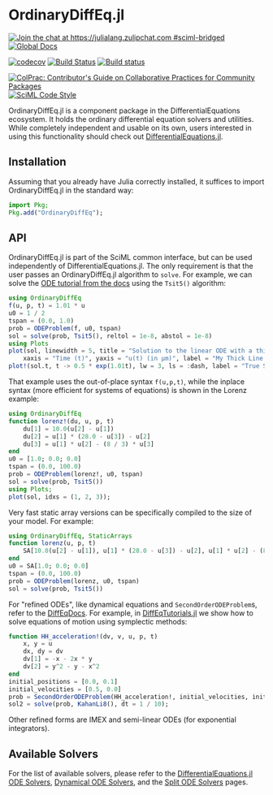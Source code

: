 # OrdinaryDiffEq.jl

[![Join the chat at https://julialang.zulipchat.com #sciml-bridged](https://img.shields.io/static/v1?label=Zulip&message=chat&color=9558b2&labelColor=389826)](https://julialang.zulipchat.com/#narrow/stream/279055-sciml-bridged)
[![Global Docs](https://img.shields.io/badge/docs-SciML-blue.svg)](https://docs.sciml.ai/OrdinaryDiffEq/stable/)

[![codecov](https://codecov.io/gh/SciML/OrdinaryDiffEq.jl/branch/master/graph/badge.svg)](https://app.codecov.io/gh/SciML/OrdinaryDiffEq.jl)
[![Build Status](https://github.com/SciML/OrdinaryDiffEq.jl/workflows/CI/badge.svg)](https://github.com/SciML/OrdinaryDiffEq.jl/actions?query=workflow%3ACI)
[![Build status](https://badge.buildkite.com/5f39777d009ce94ef1dcf2a4881c68b9fbcaf6f69f1d8b8df2.svg?branch=master)](https://buildkite.com/julialang/ordinarydiffeq-dot-jl)

[![ColPrac: Contributor's Guide on Collaborative Practices for Community Packages](https://img.shields.io/badge/ColPrac-Contributor%27s%20Guide-blueviolet)](https://github.com/SciML/ColPrac)
[![SciML Code Style](https://img.shields.io/static/v1?label=code%20style&message=SciML&color=9558b2&labelColor=389826)](https://github.com/SciML/SciMLStyle)

OrdinaryDiffEq.jl is a component package in the DifferentialEquations ecosystem. It holds the
ordinary differential equation solvers and utilities. While completely independent
and usable on its own, users interested in using this
functionality should check out [DifferentialEquations.jl](https://github.com/SciML/DifferentialEquations.jl).

## Installation

Assuming that you already have Julia correctly installed, it suffices to import
OrdinaryDiffEq.jl in the standard way:

```julia
import Pkg;
Pkg.add("OrdinaryDiffEq");
```

## API

OrdinaryDiffEq.jl is part of the SciML common interface, but can be used independently of DifferentialEquations.jl. The only requirement is that the user passes an OrdinaryDiffEq.jl algorithm to `solve`. For example, we can solve the [ODE tutorial from the docs](https://docs.sciml.ai/DiffEqDocs/stable/getting_started/#ode_example) using the `Tsit5()` algorithm:

```julia
using OrdinaryDiffEq
f(u, p, t) = 1.01 * u
u0 = 1 / 2
tspan = (0.0, 1.0)
prob = ODEProblem(f, u0, tspan)
sol = solve(prob, Tsit5(), reltol = 1e-8, abstol = 1e-8)
using Plots
plot(sol, linewidth = 5, title = "Solution to the linear ODE with a thick line",
    xaxis = "Time (t)", yaxis = "u(t) (in μm)", label = "My Thick Line!") # legend=false
plot!(sol.t, t -> 0.5 * exp(1.01t), lw = 3, ls = :dash, label = "True Solution!")
```

That example uses the out-of-place syntax `f(u,p,t)`, while the inplace syntax (more efficient for systems of equations) is shown in the Lorenz example:

```julia
using OrdinaryDiffEq
function lorenz!(du, u, p, t)
    du[1] = 10.0(u[2] - u[1])
    du[2] = u[1] * (28.0 - u[3]) - u[2]
    du[3] = u[1] * u[2] - (8 / 3) * u[3]
end
u0 = [1.0; 0.0; 0.0]
tspan = (0.0, 100.0)
prob = ODEProblem(lorenz!, u0, tspan)
sol = solve(prob, Tsit5())
using Plots;
plot(sol, idxs = (1, 2, 3));
```

Very fast static array versions can be specifically compiled to the size of your model. For example:

```julia
using OrdinaryDiffEq, StaticArrays
function lorenz(u, p, t)
    SA[10.0(u[2] - u[1]), u[1] * (28.0 - u[3]) - u[2], u[1] * u[2] - (8 / 3) * u[3]]
end
u0 = SA[1.0; 0.0; 0.0]
tspan = (0.0, 100.0)
prob = ODEProblem(lorenz, u0, tspan)
sol = solve(prob, Tsit5())
```

For "refined ODEs", like dynamical equations and `SecondOrderODEProblem`s, refer to the [DiffEqDocs](https://diffeq.sciml.ai/dev/types/ode_types/). For example, in [DiffEqTutorials.jl](https://github.com/SciML/DiffEqTutorials.jl) we show how to solve equations of motion using symplectic methods:

```julia
function HH_acceleration!(dv, v, u, p, t)
    x, y = u
    dx, dy = dv
    dv[1] = -x - 2x * y
    dv[2] = y^2 - y - x^2
end
initial_positions = [0.0, 0.1]
initial_velocities = [0.5, 0.0]
prob = SecondOrderODEProblem(HH_acceleration!, initial_velocities, initial_positions, tspan)
sol2 = solve(prob, KahanLi8(), dt = 1 / 10);
```

Other refined forms are IMEX and semi-linear ODEs (for exponential integrators).

## Available Solvers

For the list of available solvers, please refer to the [DifferentialEquations.jl ODE Solvers](https://diffeq.sciml.ai/dev/solvers/ode_solve/), [Dynamical ODE Solvers](http://diffeq.sciml.ai/dev/solvers/dynamical_solve/), and the [Split ODE Solvers](http://diffeq.sciml.ai/dev/solvers/split_ode_solve/) pages.
